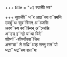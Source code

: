 +++
title = "०२ स्वर्जेषे भर"

+++
सुवर्जेषे᳓ भ᳓र आप्र᳓स्य व᳓क्मनि  
उषर्बु᳓धः सुव᳓स्मिन् अ᳓ञ्जसि  
क्राण᳓स्य स्व᳓स्मिन् अ᳓ञ्जसि  
अ᳓हन्न् इ᳓न्द्रो य᳓था विदे᳓  
शीर्ष्णा᳓-शीर्ष्णोपवा᳓चियः  
अस्मत्रा᳓ ते सध्रि᳓अक् सन्तु रात᳓यो  
भद्रा᳓ भद्र᳓स्य रात᳓यः